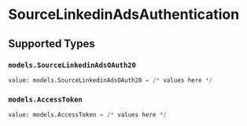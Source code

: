 # SourceLinkedinAdsAuthentication


## Supported Types

### `models.SourceLinkedinAdsOAuth20`

```python
value: models.SourceLinkedinAdsOAuth20 = /* values here */
```

### `models.AccessToken`

```python
value: models.AccessToken = /* values here */
```

